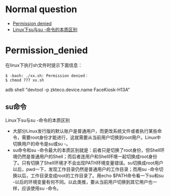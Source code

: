 # Normal question

+ [Permission denied](#Permission_denied)
+ [Linux下su与su -命令的本质区别](#su命令)

# Permission_denied
在linux下执行sh文件时提示下面信息：
~~~ shell
$ -bash: ./xx.sh: Permission denied：
$ chmod 777 xx.sh
~~~
adb shell "devtool -p zkteco.device.name FaceKiosk-H13A"

## su命令
Linux下su与su -命令的本质区别

+ 大部分Linux发行版的默认账户是普通用户，而更改系统文件或者执行某些命令，需要root身份才能进行，这就需要从当前用户切换到root用户。Linux中切换用户的命令是su或su -。
+ su命令和su -命令最大的本质区别就是：前者只是切换了root身份，但Shell环境仍然是普通用户的Shell；而后者连用户和Shell环境一起切换成root身份了。只有切换了Shell环境才不会出现PATH环境变量错误。su切换成root用户以后，pwd一下，发现工作目录仍然是普通用户的工作目录；而用su -命令切换以后，工作目录变成root的工作目录了。用echo $PATH命令看一下su和su -以后的环境变量有何不同。以此类推，要从当前用户切换到其它用户也一样，应该使用su -命令。